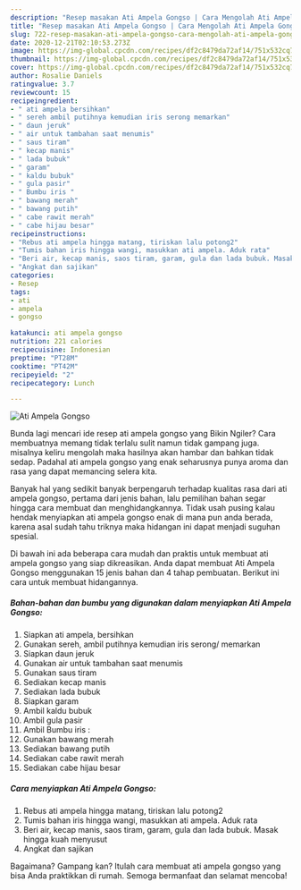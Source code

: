 ```yaml
---
description: "Resep masakan Ati Ampela Gongso | Cara Mengolah Ati Ampela Gongso Yang Mudah Dan Praktis"
title: "Resep masakan Ati Ampela Gongso | Cara Mengolah Ati Ampela Gongso Yang Mudah Dan Praktis"
slug: 722-resep-masakan-ati-ampela-gongso-cara-mengolah-ati-ampela-gongso-yang-mudah-dan-praktis
date: 2020-12-21T02:10:53.273Z
image: https://img-global.cpcdn.com/recipes/df2c8479da72af14/751x532cq70/ati-ampela-gongso-foto-resep-utama.jpg
thumbnail: https://img-global.cpcdn.com/recipes/df2c8479da72af14/751x532cq70/ati-ampela-gongso-foto-resep-utama.jpg
cover: https://img-global.cpcdn.com/recipes/df2c8479da72af14/751x532cq70/ati-ampela-gongso-foto-resep-utama.jpg
author: Rosalie Daniels
ratingvalue: 3.7
reviewcount: 15
recipeingredient:
- " ati ampela bersihkan"
- " sereh ambil putihnya kemudian iris serong memarkan"
- " daun jeruk"
- " air untuk tambahan saat menumis"
- " saus tiram"
- " kecap manis"
- " lada bubuk"
- " garam"
- " kaldu bubuk"
- " gula pasir"
- " Bumbu iris "
- " bawang merah"
- " bawang putih"
- " cabe rawit merah"
- " cabe hijau besar"
recipeinstructions:
- "Rebus ati ampela hingga matang, tiriskan lalu potong2"
- "Tumis bahan iris hingga wangi, masukkan ati ampela. Aduk rata"
- "Beri air, kecap manis, saos tiram, garam, gula dan lada bubuk. Masak hingga kuah menyusut"
- "Angkat dan sajikan"
categories:
- Resep
tags:
- ati
- ampela
- gongso

katakunci: ati ampela gongso 
nutrition: 221 calories
recipecuisine: Indonesian
preptime: "PT28M"
cooktime: "PT42M"
recipeyield: "2"
recipecategory: Lunch

---
```



![Ati Ampela Gongso](https://img-global.cpcdn.com/recipes/df2c8479da72af14/751x532cq70/ati-ampela-gongso-foto-resep-utama.jpg)

Bunda lagi mencari ide resep ati ampela gongso yang Bikin Ngiler? Cara membuatnya memang tidak terlalu sulit namun tidak gampang juga. misalnya keliru mengolah maka hasilnya akan hambar dan bahkan tidak sedap. Padahal ati ampela gongso yang enak seharusnya punya aroma dan rasa yang dapat memancing selera kita.



Banyak hal yang sedikit banyak berpengaruh terhadap kualitas rasa dari ati ampela gongso, pertama dari jenis bahan, lalu pemilihan bahan segar hingga cara membuat dan menghidangkannya. Tidak usah pusing kalau hendak menyiapkan ati ampela gongso enak di mana pun anda berada, karena asal sudah tahu triknya maka hidangan ini dapat menjadi suguhan spesial.


Di bawah ini ada beberapa cara mudah dan praktis untuk membuat ati ampela gongso yang siap dikreasikan. Anda dapat membuat Ati Ampela Gongso menggunakan 15 jenis bahan dan 4 tahap pembuatan. Berikut ini cara untuk membuat hidangannya.

<!--inarticleads1-->

##### Bahan-bahan dan bumbu yang digunakan dalam menyiapkan Ati Ampela Gongso:

1. Siapkan  ati ampela, bersihkan
1. Gunakan  sereh, ambil putihnya kemudian iris serong/ memarkan
1. Siapkan  daun jeruk
1. Gunakan  air untuk tambahan saat menumis
1. Gunakan  saus tiram
1. Sediakan  kecap manis
1. Sediakan  lada bubuk
1. Siapkan  garam
1. Ambil  kaldu bubuk
1. Ambil  gula pasir
1. Ambil  Bumbu iris :
1. Gunakan  bawang merah
1. Sediakan  bawang putih
1. Sediakan  cabe rawit merah
1. Sediakan  cabe hijau besar




<!--inarticleads2-->

##### Cara menyiapkan Ati Ampela Gongso:

1. Rebus ati ampela hingga matang, tiriskan lalu potong2
1. Tumis bahan iris hingga wangi, masukkan ati ampela. Aduk rata
1. Beri air, kecap manis, saos tiram, garam, gula dan lada bubuk. Masak hingga kuah menyusut
1. Angkat dan sajikan




Bagaimana? Gampang kan? Itulah cara membuat ati ampela gongso yang bisa Anda praktikkan di rumah. Semoga bermanfaat dan selamat mencoba!

